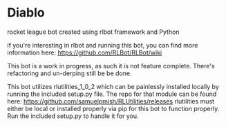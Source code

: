 # Diablo
rocket league bot created using rlbot framework and Python

if you're interesting in rlbot and running this bot, you can find more information here: https://github.com/RLBot/RLBot/wiki

This bot is a work in progress, as such it is not feature complete. There's refactoring and un-derping still be be done.

This bot utilizes rlutilities_1_0_2 which can be painlessly installed locally by running the included setup.py file. The repo for that module can be found here: https://github.com/samuelpmish/RLUtilities/releases
rlutilities must either be local or installed properly via pip for this bot to function properly. Run the included setup.py to handle it for you.